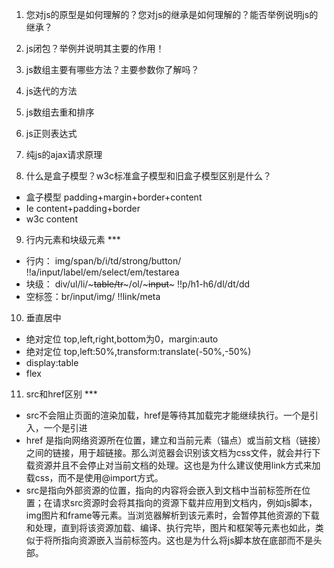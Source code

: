 1. 您对js的原型是如何理解的？您对js的继承是如何理解的？能否举例说明js的继承？

2. js闭包？举例并说明其主要的作用！

3. js数组主要有哪些方法？主要参数你了解吗？

4. js迭代的方法

5. js数组去重和排序

6. js正则表达式

7. 纯js的ajax请求原理

8. 什么是盒子模型？w3c标准盒子模型和旧盒子模型区别是什么？
* 盒子模型 padding+margin+border+content
* Ie content+padding+border
* w3c content

9. 行内元素和块级元素 ***
* 行内： img/span/b/i/td/strong/button/ !!a/input/label/em/select/em/testarea
* 块级： div/ul/li/~~~table/tr~~~/ol/~~~input~~~ !!p/h1-h6/dl/dt/dd
* 空标签：br/input/img/ !!link/meta

10. 垂直居中
* 绝对定位 top,left,right,bottom为0，margin:auto
* 绝对定位 top,left:50%,transform:translate(-50%,-50%)
* display:table
* flex

11. src和href区别 ***
* src不会阻止页面的渲染加载，href是等待其加载完才能继续执行。一个是引入，一个是引进
* href 是指向网络资源所在位置，建立和当前元素（锚点）或当前文档（链接）之间的链接，用于超链接。那么浏览器会识别该文档为css文件，就会并行下载资源并且不会停止对当前文档的处理。这也是为什么建议使用link方式来加载css，而不是使用@import方式。
* src是指向外部资源的位置，指向的内容将会嵌入到文档中当前标签所在位置；在请求src资源时会将其指向的资源下载并应用到文档内，例如js脚本，img图片和frame等元素。当浏览器解析到该元素时，会暂停其他资源的下载和处理，直到将该资源加载、编译、执行完毕，图片和框架等元素也如此，类似于将所指向资源嵌入当前标签内。这也是为什么将js脚本放在底部而不是头部。